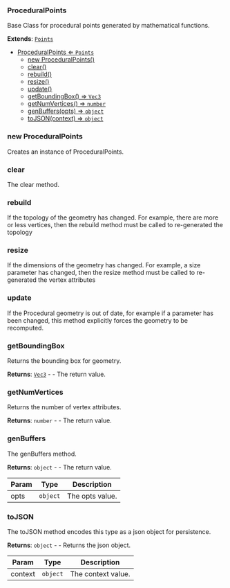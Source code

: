 <a name="ProceduralPoints"></a>

### ProceduralPoints 
Base Class for procedural points generated by mathematical functions.


**Extends**: <code>[Points](api/SceneTree/Geometry/Points.md)</code>  

* [ProceduralPoints ⇐ <code>Points</code>](#ProceduralPoints)
    * [new ProceduralPoints()](#new-ProceduralPoints)
    * [clear()](#clear)
    * [rebuild()](#rebuild)
    * [resize()](#resize)
    * [update()](#update)
    * [getBoundingBox() ⇒ <code>Vec3</code>](#getBoundingBox)
    * [getNumVertices() ⇒ <code>number</code>](#getNumVertices)
    * [genBuffers(opts) ⇒ <code>object</code>](#genBuffers)
    * [toJSON(context) ⇒ <code>object</code>](#toJSON)

<a name="new_ProceduralPoints_new"></a>

### new ProceduralPoints
Creates an instance of ProceduralPoints.

<a name="ProceduralPoints+clear"></a>

### clear
The clear method.


<a name="ProceduralPoints+rebuild"></a>

### rebuild
If the topology of the geometry has changed. For example, there are more or less vertices,
then the rebuild method must be called to re-generated the topology


<a name="ProceduralPoints+resize"></a>

### resize
If the dimensions of the geometry has changed. For example, a size parameter has changed,
then the resize method must be called to re-generated the vertex attributes


<a name="ProceduralPoints+update"></a>

### update
If the Procedural geometry is out of date, for example if a parameter has been changed,
this method explicitly forces the geometry to be recomputed.


<a name="ProceduralPoints+getBoundingBox"></a>

### getBoundingBox
Returns the bounding box for geometry.


**Returns**: <code>[Vec3](api/Math/Vec3.md)</code> - - The return value.  
<a name="ProceduralPoints+getNumVertices"></a>

### getNumVertices
Returns the number of vertex attributes.


**Returns**: <code>number</code> - - The return value.  
<a name="ProceduralPoints+genBuffers"></a>

### genBuffers
The genBuffers method.


**Returns**: <code>object</code> - - The return value.  

| Param | Type | Description |
| --- | --- | --- |
| opts | <code>object</code> | The opts value. |

<a name="ProceduralPoints+toJSON"></a>

### toJSON
The toJSON method encodes this type as a json object for persistence.


**Returns**: <code>object</code> - - Returns the json object.  

| Param | Type | Description |
| --- | --- | --- |
| context | <code>object</code> | The context value. |

